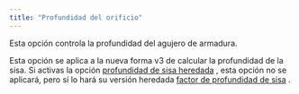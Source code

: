 ```yaml
---
title: "Profundidad del orificio"
---
```


Esta opción controla la profundidad del agujero de armadura.

Esta opción se aplica a la nueva forma v3 de calcular la profundidad de la sisa. Si activas la opción [profundidad de sisa heredada](/docs/designs/simone/options/legacyarmholedepth) , esta opción no se aplicará, pero sí lo hará su versión heredada [factor de profundidad de sisa](/docs/designs/simone/options/armholedepthfactor) .

